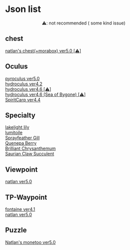<body>
  <h1>Json list</h1>
  <div align="center">
    <a>⚠︎: not recommended ( some kind issue)</a>
  </div>
  <h2>chest</h2>
  <a href="/chest/natlan/5.0/README.md">natlan's chest(+morabox) ver5.0 [⚠︎]</a></br>
  <h2>Oculus</h2>
  <a href="/oculus/pyroculus/5.0/README.md">pyroculus ver5.0</a></br>
  <a href="/oculus/hydroculus/4.2/README.md">hydroculus ver4.2</a></br>
  <a href="/oculus/hydroculus/4.6/README.md">hydroculus ver4.6 [⚠︎]</a></br>
  <a href="/oculus/hydroculus/4.6_SeaOfBygone/README.md">hydroculus ver4.6 (Sea of Bygone) [⚠︎]</a></br>
  <a href="/oculus/SpiritCarp/4.4/README.md">SpiritCarp ver4.4</a></br>
  <h2>Specialty</h2>
  <a href="/specialty/lakelight%20lily/README.md">lakelight lily</a></br>
  <a href="/specialty/lumitoile/README.md">lumitoile</a></br>
  <a href="/specialty/SprayfeatherGill/README.md">Sprayfeather Gill</a></br>
  <a href="/specialty/QuenepaBerry/README.md">Quenepa Berry</a></br>
  <a href="/specialty/BrilliantChrysanthemum/README.md">Brilliant Chrysanthemum</a></br>
  <a href="/specialty/SaurianClawSucculent/README.md">Saurian Claw Succulent</a></br>
  <h2>Viewpoint</h2>
  <a href="/viewpoint/natlan/5.0/README.md">natlan ver5.0</a></br>
  <h2>TP-Waypoint</h2>
  <a href="/teleport-waypoint/fontaine/json/4.1/README.md">fontaine ver4.1</a></br>
  <a href="/teleport-waypoint/natlan/5.0/README.md">natlan ver5.0</a></br>
  <h2>Puzzle</h2>
  <a href="/puzzle/natlan/monetoo/5.0/README.md">Natlan's monetoo ver5.0</a></br>
</body>
